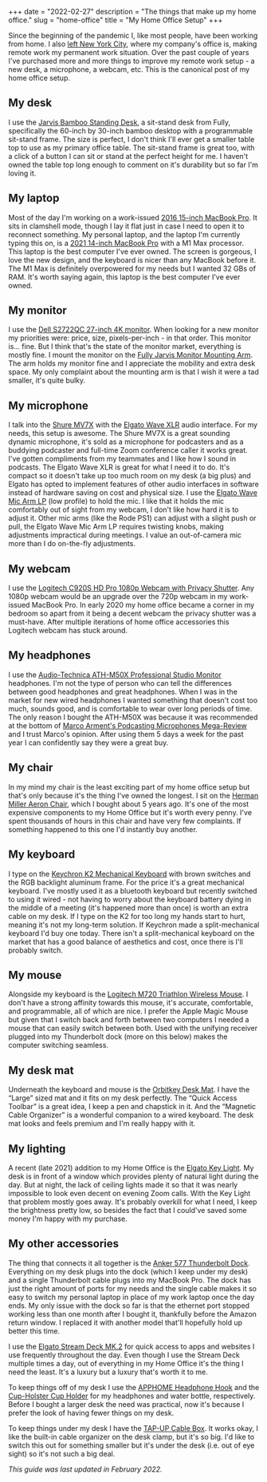 +++
date = "2022-02-27"
description = "The things that make up my home office."
slug = "home-office"
title = "My Home Office Setup"
+++

Since the beginning of the pandemic I, like most people, have been working from home. I also 
[left New York City](https://merimerimeri.com/essays/leaving-nyc/), where my company's office is, making remote 
work my permanent work situation. Over the past couple of years I've purchased more and more things to improve 
my remote work setup - a new desk, a microphone, a webcam, etc. This is the canonical post of my home office 
setup.


## My desk

I use the [Jarvis Bamboo Standing Desk](https://www.fully.com/standing-desks/jarvis/jarvis-adjustable-height-desk-bamboo.html), 
a sit-stand desk from Fully, specifically the 60-inch by 30-inch bamboo desktop with a programmable sit-stand frame. 
The size is perfect, I don't think I'll ever get a smaller table top to use as my primary office table. The sit-stand 
frame is great too, with a click of a button I can sit or stand at the perfect height for me. I haven't owned the 
table top long enough to comment on it's durability 
but so far I'm loving it.

## My laptop

Most of the day I'm working on a work-issued [2016 15-inch MacBook Pro](https://support.apple.com/kb/SP749?locale=en_US). It 
sits in clamshell mode, though I lay it flat just in case I need to open it to reconnect something. My personal laptop, 
and the laptop I'm currently typing this on, is a [2021 14-inch MacBook Pro](https://www.apple.com/shop/buy-mac/macbook-pro/14-inch) 
with a M1 Max processor. This laptop is the best computer I've ever owned. The screen is gorgeous, I love the new design, 
and the keyboard is nicer than any MacBook before it. The M1 Max is definitely overpowered for my needs but I wanted 
32 GBs of RAM. It's worth saying again, this laptop is the best computer I've ever owned.

## My monitor

I use the [Dell S2722QC 27-inch 4K monitor](https://www.amazon.com/gp/product/B09DTDRJWP/ref=ppx_yo_dt_b_search_asin_title?ie=UTF8&psc=1). When 
looking for a new monitor my priorities were: price, size, pixels-per-inch - in that order. This monitor is… fine. But 
I think that's the state of the monitor market, everything is mostly fine. I mount the monitor on the 
[Fully Jarvis Monitor Mounting Arm](https://www.amazon.com/gp/product/B071G4LZNY/ref=ppx_yo_dt_b_search_asin_title?ie=UTF8&psc=1). The arm 
holds my monitor fine and I appreciate the mobility and extra desk space. My only complaint about the mounting arm is that I 
wish it were a tad smaller, it's quite bulky. 

## My microphone

I talk into the [Shure MV7X](https://www.amazon.com/Shure-MV7X-Podcast-Microphone-Voice-Isolating/dp/B09BZZCGC8) with the 
[Elgato Wave XLR](https://www.amazon.com/Elgato-Wave-Tap-Mute-Mac/dp/B09738CKKX) audio interface. For my needs, this setup is awesome. 
The Shure MV7X is a great sounding dynamic microphone, it's sold as a microphone for podcasters and as a buddying podcaster and 
full-time Zoom conference caller it works great. I've gotten compliments from my teammates and I like how I sound in podcasts. 
The Elgato Wave XLR is great for what I need it to do. It's compact so it doesn't take up too much room on my desk (a big plus) 
and Elgato has opted to implement features of other audio interfaces in software instead of hardware saving on cost and physical size. 
I use the [Elgato Wave Mic Arm LP](https://www.elgato.com/en/wave-mic-arm-lp) (low profile) to hold the mic. I like that it holds 
the mic comfortably out of sight from my webcam, I don't like how hard it is to adjust it. Other mic arms (like the Rode PS1) can 
adjust with a slight push or pull, the Elgato Wave Mic Arm LP requires twisting knobs, making adjustments impractical during 
meetings. I value an out-of-camera mic more than I do on-the-fly adjustments.

## My webcam

I use the [Logitech C920S HD Pro 1080p Webcam with Privacy Shutter](https://www.amazon.com/gp/product/B081VQHJSC/ref=ppx_yo_dt_b_search_asin_title?ie=UTF8&psc=1). 
Any 1080p webcam would be an upgrade over the 720p webcam in my work-issued MacBook Pro. In early 2020 my home office became a 
corner in my bedroom so apart from it being a decent webcam the privacy shutter was a must-have. After multiple iterations of home 
office accessories this Logitech webcam has stuck around. 

## My headphones

I use the [Audio-Technica ATH-M50X Professional Studio Monitor](https://www.amazon.com/gp/product/B00HVLUR86/ref=ppx_yo_dt_b_search_asin_title?ie=UTF8&psc=1) headphones. 
I'm not the type of person who can tell the differences between good headphones and great headphones. When I was in the market for new 
wired headphones I wanted something that doesn't cost too much, sounds good, and is comfortable to wear over long periods of time. The 
only reason I bought the ATH-M50X was because it was recommended at the bottom of 
[Marco Arment's Podcasting Microphones Mega-Review](https://marco.org/podcasting-microphones) and I trust Marco's opinion. After using them 
5 days a week for the past year I can confidently say they were a great buy.

## My chair

In my mind my chair is the least exciting part of my home office setup but that's only because it's the thing I've owned the longest. I 
sit on the [Herman Miller Aeron Chair](https://www.hermanmiller.com/products/seating/office-chairs/aeron-chairs/), which I bought about 5 years 
ago. It's one of the most expensive components to my Home Office but it's worth every penny. I've spent thousands of hours in this chair and have 
very few complaints. If something happened to this one I'd instantly buy another.

## My keyboard

I type on the [Keychron K2 Mechanical Keyboard](https://www.keychron.com/products/keychron-k2-wireless-mechanical-keyboard) with brown switches 
and the RGB backlight aluminum frame. For the price it's a great mechanical keyboard. I've mostly used it as a bluetooth keyboard but recently 
switched to using it wired - not having to worry about the keyboard battery dying in the middle of a meeting (it's happened more than once) is 
worth an extra cable on my desk. If I type on the K2 for too long my hands start to hurt, meaning it's not my long-term solution. If Keychron 
made a split-mechanical keyboard I'd buy one today. There isn't a split-mechanical keyboard on the market that has a good balance of aesthetics 
and cost, once there is I'll probably switch.

## My mouse

Alongside my keyboard is the [Logitech M720 Triathlon Wireless Mouse](https://www.amazon.com/gp/product/B087Z6LSHW/ref=ppx_yo_dt_b_search_asin_title?ie=UTF8&psc=1). 
I don't have a strong affinity towards this mouse, it's accurate, comfortable, and programmable, all of which are nice. I prefer the Apple Magic 
Mouse but given that I switch back and forth between two computers I needed a mouse that can easily switch between both. Used with the unifying 
receiver plugged into my Thunderbolt dock (more on this below) makes the computer switching seamless.

## My desk mat

Underneath the keyboard and mouse is the [Orbitkey Desk Mat](https://www.orbitkey.com/collections/orbitkey-desk-mat/products/orbitkey-desk-mat?variant=32750570537056). 
I have the “Large” sized mat and it fits on my desk perfectly. The “Quick Access Toolbar” is a great idea, I keep a pen and chapstick in it. And 
the “Magnetic Cable Organizer” is a wonderful companion to a wired keyboard. The desk mat looks and feels premium and I'm really happy with it.

## My lighting

A recent (late 2021) addition to my Home Office is the [Elgato Key Light](https://www.elgato.com/en/key-light). My desk is in front of a window 
which provides plenty of natural light during the day. But at night, the lack of ceiling lights made it so that it was nearly impossible to look 
even decent on evening Zoom calls. With the Key Light that problem mostly goes away. It's probably overkill for what I need, I keep the brightness 
pretty low, so besides the fact that I could've saved some money I'm happy with my purchase.

## My other accessories

The thing that connects it all together is the [Anker 577 Thunderbolt Dock](https://us.anker.com/products/a8396). Everything on my desk plugs into 
the dock (which I keep under my desk) and a single Thunderbolt cable plugs into my MacBook Pro. The dock has just the right amount of ports for 
my needs and the single cable makes it so easy to switch my personal laptop in place of my work laptop once the day ends. My only issue with the 
dock so far is that the ethernet port stopped working less than one month after I bought it, thankfully before the Amazon return window. I replaced 
it with another model that'll hopefully hold up better this time.

I use the [Elgato Stream Deck MK.2](https://www.elgato.com/en/stream-deck-mk2) for quick access to apps and websites I use frequently throughout the 
day. Even though I use the Stream Deck multiple times a day, out of everything in my Home Office it's the thing I need the least. It's a luxury but a 
luxury that's worth it to me.

To keep things off of my desk I use the [APPHOME Headphone Hook](https://www.amazon.com/gp/product/B07ZRJ7T36/ref=ppx_yo_dt_b_search_asin_title?ie=UTF8&psc=1) 
and the [Cup-Holster Cup Holder](https://www.amazon.com/gp/product/B07RVDMRYC/ref=ppx_yo_dt_b_search_asin_title?ie=UTF8&psc=1) for my headphones and water 
bottle, respectively. Before I bought a larger desk the need was practical, now it's because I prefer the look of having fewer things on my desk.

To keep things under my desk I have the [TAP-UP Cable Box](https://www.amazon.com/gp/product/B086VZ72ZP/ref=ppx_yo_dt_b_search_asin_title?ie=UTF8&psc=1). It 
works okay, I like the built-in cable organizer on the desk clamp, but it's so big. I'd like to switch this out for something smaller but it's under the 
desk (i.e. out of eye sight) so it's not such a big deal.


*This guide was last updated in February 2022.*
